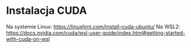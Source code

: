 # Instalacja CUDA
Na systemie Linux:
https://linuxhint.com/install-cuda-ubuntu/
Na WSL2:
https://docs.nvidia.com/cuda/wsl-user-guide/index.html#getting-started-with-cuda-on-wsl
